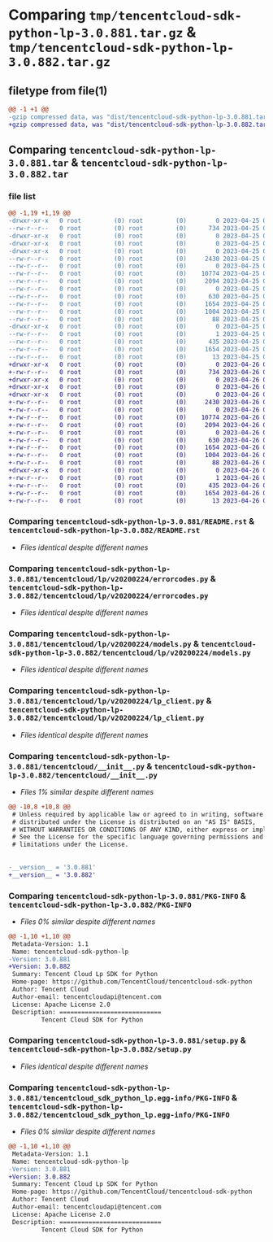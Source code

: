 # Comparing `tmp/tencentcloud-sdk-python-lp-3.0.881.tar.gz` & `tmp/tencentcloud-sdk-python-lp-3.0.882.tar.gz`

## filetype from file(1)

```diff
@@ -1 +1 @@
-gzip compressed data, was "dist/tencentcloud-sdk-python-lp-3.0.881.tar", last modified: Tue Apr 25 00:44:31 2023, max compression
+gzip compressed data, was "dist/tencentcloud-sdk-python-lp-3.0.882.tar", last modified: Wed Apr 26 03:37:57 2023, max compression
```

## Comparing `tencentcloud-sdk-python-lp-3.0.881.tar` & `tencentcloud-sdk-python-lp-3.0.882.tar`

### file list

```diff
@@ -1,19 +1,19 @@
-drwxr-xr-x   0 root         (0) root         (0)        0 2023-04-25 00:44:31.000000 tencentcloud-sdk-python-lp-3.0.881/
--rw-r--r--   0 root         (0) root         (0)      734 2023-04-25 00:44:31.000000 tencentcloud-sdk-python-lp-3.0.881/README.rst
-drwxr-xr-x   0 root         (0) root         (0)        0 2023-04-25 00:44:31.000000 tencentcloud-sdk-python-lp-3.0.881/tencentcloud/
-drwxr-xr-x   0 root         (0) root         (0)        0 2023-04-25 00:44:31.000000 tencentcloud-sdk-python-lp-3.0.881/tencentcloud/lp/
-drwxr-xr-x   0 root         (0) root         (0)        0 2023-04-25 00:44:31.000000 tencentcloud-sdk-python-lp-3.0.881/tencentcloud/lp/v20200224/
--rw-r--r--   0 root         (0) root         (0)     2430 2023-04-25 00:44:31.000000 tencentcloud-sdk-python-lp-3.0.881/tencentcloud/lp/v20200224/errorcodes.py
--rw-r--r--   0 root         (0) root         (0)        0 2023-04-25 00:44:31.000000 tencentcloud-sdk-python-lp-3.0.881/tencentcloud/lp/v20200224/__init__.py
--rw-r--r--   0 root         (0) root         (0)    10774 2023-04-25 00:44:31.000000 tencentcloud-sdk-python-lp-3.0.881/tencentcloud/lp/v20200224/models.py
--rw-r--r--   0 root         (0) root         (0)     2094 2023-04-25 00:44:31.000000 tencentcloud-sdk-python-lp-3.0.881/tencentcloud/lp/v20200224/lp_client.py
--rw-r--r--   0 root         (0) root         (0)        0 2023-04-25 00:44:31.000000 tencentcloud-sdk-python-lp-3.0.881/tencentcloud/lp/__init__.py
--rw-r--r--   0 root         (0) root         (0)      630 2023-04-25 00:44:31.000000 tencentcloud-sdk-python-lp-3.0.881/tencentcloud/__init__.py
--rw-r--r--   0 root         (0) root         (0)     1654 2023-04-25 00:44:31.000000 tencentcloud-sdk-python-lp-3.0.881/PKG-INFO
--rw-r--r--   0 root         (0) root         (0)     1004 2023-04-25 00:44:31.000000 tencentcloud-sdk-python-lp-3.0.881/setup.py
--rw-r--r--   0 root         (0) root         (0)       88 2023-04-25 00:44:31.000000 tencentcloud-sdk-python-lp-3.0.881/setup.cfg
-drwxr-xr-x   0 root         (0) root         (0)        0 2023-04-25 00:44:31.000000 tencentcloud-sdk-python-lp-3.0.881/tencentcloud_sdk_python_lp.egg-info/
--rw-r--r--   0 root         (0) root         (0)        1 2023-04-25 00:44:31.000000 tencentcloud-sdk-python-lp-3.0.881/tencentcloud_sdk_python_lp.egg-info/dependency_links.txt
--rw-r--r--   0 root         (0) root         (0)      435 2023-04-25 00:44:31.000000 tencentcloud-sdk-python-lp-3.0.881/tencentcloud_sdk_python_lp.egg-info/SOURCES.txt
--rw-r--r--   0 root         (0) root         (0)     1654 2023-04-25 00:44:31.000000 tencentcloud-sdk-python-lp-3.0.881/tencentcloud_sdk_python_lp.egg-info/PKG-INFO
--rw-r--r--   0 root         (0) root         (0)       13 2023-04-25 00:44:31.000000 tencentcloud-sdk-python-lp-3.0.881/tencentcloud_sdk_python_lp.egg-info/top_level.txt
+drwxr-xr-x   0 root         (0) root         (0)        0 2023-04-26 03:37:57.000000 tencentcloud-sdk-python-lp-3.0.882/
+-rw-r--r--   0 root         (0) root         (0)      734 2023-04-26 03:37:57.000000 tencentcloud-sdk-python-lp-3.0.882/README.rst
+drwxr-xr-x   0 root         (0) root         (0)        0 2023-04-26 03:37:57.000000 tencentcloud-sdk-python-lp-3.0.882/tencentcloud/
+drwxr-xr-x   0 root         (0) root         (0)        0 2023-04-26 03:37:57.000000 tencentcloud-sdk-python-lp-3.0.882/tencentcloud/lp/
+drwxr-xr-x   0 root         (0) root         (0)        0 2023-04-26 03:37:57.000000 tencentcloud-sdk-python-lp-3.0.882/tencentcloud/lp/v20200224/
+-rw-r--r--   0 root         (0) root         (0)     2430 2023-04-26 03:37:57.000000 tencentcloud-sdk-python-lp-3.0.882/tencentcloud/lp/v20200224/errorcodes.py
+-rw-r--r--   0 root         (0) root         (0)        0 2023-04-26 03:37:57.000000 tencentcloud-sdk-python-lp-3.0.882/tencentcloud/lp/v20200224/__init__.py
+-rw-r--r--   0 root         (0) root         (0)    10774 2023-04-26 03:37:57.000000 tencentcloud-sdk-python-lp-3.0.882/tencentcloud/lp/v20200224/models.py
+-rw-r--r--   0 root         (0) root         (0)     2094 2023-04-26 03:37:57.000000 tencentcloud-sdk-python-lp-3.0.882/tencentcloud/lp/v20200224/lp_client.py
+-rw-r--r--   0 root         (0) root         (0)        0 2023-04-26 03:37:57.000000 tencentcloud-sdk-python-lp-3.0.882/tencentcloud/lp/__init__.py
+-rw-r--r--   0 root         (0) root         (0)      630 2023-04-26 03:37:57.000000 tencentcloud-sdk-python-lp-3.0.882/tencentcloud/__init__.py
+-rw-r--r--   0 root         (0) root         (0)     1654 2023-04-26 03:37:57.000000 tencentcloud-sdk-python-lp-3.0.882/PKG-INFO
+-rw-r--r--   0 root         (0) root         (0)     1004 2023-04-26 03:37:57.000000 tencentcloud-sdk-python-lp-3.0.882/setup.py
+-rw-r--r--   0 root         (0) root         (0)       88 2023-04-26 03:37:57.000000 tencentcloud-sdk-python-lp-3.0.882/setup.cfg
+drwxr-xr-x   0 root         (0) root         (0)        0 2023-04-26 03:37:57.000000 tencentcloud-sdk-python-lp-3.0.882/tencentcloud_sdk_python_lp.egg-info/
+-rw-r--r--   0 root         (0) root         (0)        1 2023-04-26 03:37:57.000000 tencentcloud-sdk-python-lp-3.0.882/tencentcloud_sdk_python_lp.egg-info/dependency_links.txt
+-rw-r--r--   0 root         (0) root         (0)      435 2023-04-26 03:37:57.000000 tencentcloud-sdk-python-lp-3.0.882/tencentcloud_sdk_python_lp.egg-info/SOURCES.txt
+-rw-r--r--   0 root         (0) root         (0)     1654 2023-04-26 03:37:57.000000 tencentcloud-sdk-python-lp-3.0.882/tencentcloud_sdk_python_lp.egg-info/PKG-INFO
+-rw-r--r--   0 root         (0) root         (0)       13 2023-04-26 03:37:57.000000 tencentcloud-sdk-python-lp-3.0.882/tencentcloud_sdk_python_lp.egg-info/top_level.txt
```

### Comparing `tencentcloud-sdk-python-lp-3.0.881/README.rst` & `tencentcloud-sdk-python-lp-3.0.882/README.rst`

 * *Files identical despite different names*

### Comparing `tencentcloud-sdk-python-lp-3.0.881/tencentcloud/lp/v20200224/errorcodes.py` & `tencentcloud-sdk-python-lp-3.0.882/tencentcloud/lp/v20200224/errorcodes.py`

 * *Files identical despite different names*

### Comparing `tencentcloud-sdk-python-lp-3.0.881/tencentcloud/lp/v20200224/models.py` & `tencentcloud-sdk-python-lp-3.0.882/tencentcloud/lp/v20200224/models.py`

 * *Files identical despite different names*

### Comparing `tencentcloud-sdk-python-lp-3.0.881/tencentcloud/lp/v20200224/lp_client.py` & `tencentcloud-sdk-python-lp-3.0.882/tencentcloud/lp/v20200224/lp_client.py`

 * *Files identical despite different names*

### Comparing `tencentcloud-sdk-python-lp-3.0.881/tencentcloud/__init__.py` & `tencentcloud-sdk-python-lp-3.0.882/tencentcloud/__init__.py`

 * *Files 1% similar despite different names*

```diff
@@ -10,8 +10,8 @@
 # Unless required by applicable law or agreed to in writing, software
 # distributed under the License is distributed on an "AS IS" BASIS,
 # WITHOUT WARRANTIES OR CONDITIONS OF ANY KIND, either express or implied.
 # See the License for the specific language governing permissions and
 # limitations under the License.
 
 
-__version__ = '3.0.881'
+__version__ = '3.0.882'
```

### Comparing `tencentcloud-sdk-python-lp-3.0.881/PKG-INFO` & `tencentcloud-sdk-python-lp-3.0.882/PKG-INFO`

 * *Files 0% similar despite different names*

```diff
@@ -1,10 +1,10 @@
 Metadata-Version: 1.1
 Name: tencentcloud-sdk-python-lp
-Version: 3.0.881
+Version: 3.0.882
 Summary: Tencent Cloud Lp SDK for Python
 Home-page: https://github.com/TencentCloud/tencentcloud-sdk-python
 Author: Tencent Cloud
 Author-email: tencentcloudapi@tencent.com
 License: Apache License 2.0
 Description: ============================
         Tencent Cloud SDK for Python
```

### Comparing `tencentcloud-sdk-python-lp-3.0.881/setup.py` & `tencentcloud-sdk-python-lp-3.0.882/setup.py`

 * *Files identical despite different names*

### Comparing `tencentcloud-sdk-python-lp-3.0.881/tencentcloud_sdk_python_lp.egg-info/PKG-INFO` & `tencentcloud-sdk-python-lp-3.0.882/tencentcloud_sdk_python_lp.egg-info/PKG-INFO`

 * *Files 0% similar despite different names*

```diff
@@ -1,10 +1,10 @@
 Metadata-Version: 1.1
 Name: tencentcloud-sdk-python-lp
-Version: 3.0.881
+Version: 3.0.882
 Summary: Tencent Cloud Lp SDK for Python
 Home-page: https://github.com/TencentCloud/tencentcloud-sdk-python
 Author: Tencent Cloud
 Author-email: tencentcloudapi@tencent.com
 License: Apache License 2.0
 Description: ============================
         Tencent Cloud SDK for Python
```

